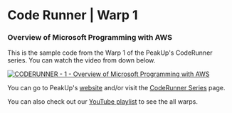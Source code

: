 # Code Runner | Warp 1
### Overview of Microsoft Programming with AWS
This is the sample code from the Warp 1 of the PeakUp's CodeRunner series. You can watch the video from down below.

[![CODERUNNER - 1 - Overview of Microsoft Programming with AWS](https://img.youtube.com/vi/4HqT8H7RL_g/0.jpg)](https://www.youtube.com/watch?v=4HqT8H7RL_g)

You can go to PeakUp's [website](http://peakup.org) and/or visit the [CodeRunner Series](https://peakup.org/code-runner/) page.

You can also check out our [YouTube playlist](https://www.youtube.com/watch?v=cZglBs8e7MI&list=PLJiP2GXRjWSvSWWMszNflpFHPQrPCVac1) to see the all warps.
